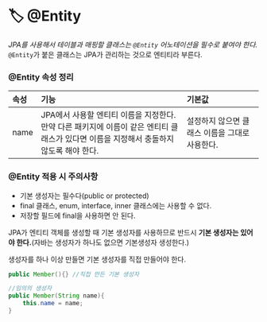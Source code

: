 # 🏷 @Entity   
*JPA를 사용해서 테이블과 매핑할 클래스는 `@Entity` 어노테이션을 필수로 붙여야 한다.*   
`@Entity`가 붙은 클래스는 JPA가 관리하는 것으로 엔티티라 부른다.   

### @Entity 속성 정리   
|속성|기능|기본값|
|:--|:--|:--|
|name|JPA에서 사용할 엔티티 이름을 지정한다.<br>만약 다른 패키지에 이름이 같은 엔티티 클래스가 있다면 이름을 지정해서 충돌하지 않도록 해야 한다.|설정하지 않으면 클래스 이름을 그대로 사용한다.|   

### @Entity 적용 시 주의사항   
- 기본 생성자는 필수다(public or protected)
- final 클래스, enum, interface, inner 클래스에는 사용할 수 없다.
- 저장할 필드에 final을 사용하면 안 된다.   

JPA가 엔티티 객체를 생성할 때 기본 생성자를 사용하므로 반드시 **기본 생성자는 있어야 한다.**(자바는 생성자가 하나도 없으면 기본생성자 생성한다.)   

생성자를 하나 이상 만들면 기본 생성자를 직접 만들어야 한다.   
```java
public Member(){} //직접 만든 기본 생성자

//임의의 생성자
public Member(String name){
    this.name = name;
}
```
